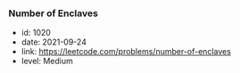 ### Number of Enclaves

* id: 1020
* date: 2021-09-24
* link: https://leetcode.com/problems/number-of-enclaves
* level: Medium
